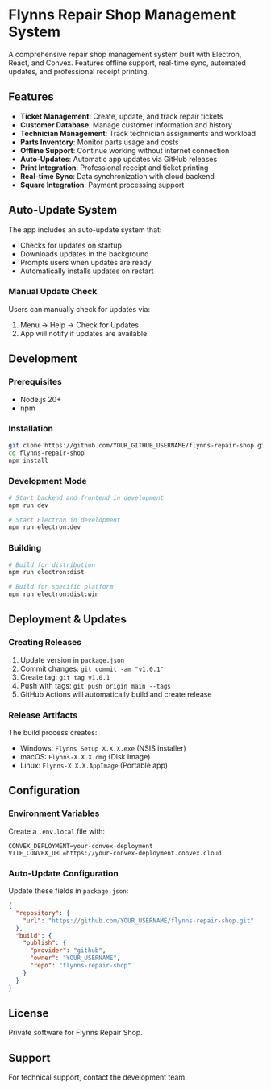 # Flynns Repair Shop Management System

A comprehensive repair shop management system built with Electron, React, and Convex. Features offline support, real-time sync, automated updates, and professional receipt printing.

## Features

- **Ticket Management**: Create, update, and track repair tickets
- **Customer Database**: Manage customer information and history
- **Technician Management**: Track technician assignments and workload
- **Parts Inventory**: Monitor parts usage and costs
- **Offline Support**: Continue working without internet connection
- **Auto-Updates**: Automatic app updates via GitHub releases
- **Print Integration**: Professional receipt and ticket printing
- **Real-time Sync**: Data synchronization with cloud backend
- **Square Integration**: Payment processing support

## Auto-Update System

The app includes an auto-update system that:
- Checks for updates on startup
- Downloads updates in the background
- Prompts users when updates are ready
- Automatically installs updates on restart

### Manual Update Check
Users can manually check for updates via:
1. Menu → Help → Check for Updates
2. App will notify if updates are available

## Development

### Prerequisites
- Node.js 20+
- npm

### Installation
```bash
git clone https://github.com/YOUR_GITHUB_USERNAME/flynns-repair-shop.git
cd flynns-repair-shop
npm install
```

### Development Mode
```bash
# Start backend and frontend in development
npm run dev

# Start Electron in development
npm run electron:dev
```

### Building
```bash
# Build for distribution
npm run electron:dist

# Build for specific platform
npm run electron:dist:win
```

## Deployment & Updates

### Creating Releases
1. Update version in `package.json`
2. Commit changes: `git commit -am "v1.0.1"`
3. Create tag: `git tag v1.0.1`
4. Push with tags: `git push origin main --tags`
5. GitHub Actions will automatically build and create release

### Release Artifacts
The build process creates:
- Windows: `Flynns Setup X.X.X.exe` (NSIS installer)
- macOS: `Flynns-X.X.X.dmg` (Disk Image)
- Linux: `Flynns-X.X.X.AppImage` (Portable app)

## Configuration

### Environment Variables
Create a `.env.local` file with:
```
CONVEX_DEPLOYMENT=your-convex-deployment
VITE_CONVEX_URL=https://your-convex-deployment.convex.cloud
```

### Auto-Update Configuration
Update these fields in `package.json`:
```json
{
  "repository": {
    "url": "https://github.com/YOUR_USERNAME/flynns-repair-shop.git"
  },
  "build": {
    "publish": {
      "provider": "github",
      "owner": "YOUR_USERNAME",
      "repo": "flynns-repair-shop"
    }
  }
}
```

## License

Private software for Flynns Repair Shop.

## Support

For technical support, contact the development team.
